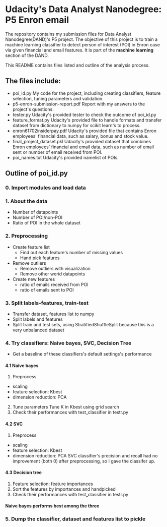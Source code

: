 # Udacity's Data Analyst Nanodegree:  P5 Enron email

The repository contains my submission files for Data Analyst Nanodegree(DAND)'s P5  project. The objective of this project is to train a machine learning classifier to detect person of interest (POI) in Enron case via given financial and email features. It is part of the **machine learning** section of the DAND.

This README contains files listed and outline of the analysis process.

## The files include:
- poi_id.py
	My code for the project, including creating classifiers, feature selection, tuning parameters and validation.  
- p5-enron-submission-report.pdf
	Report with my answers to the project's questions.
- tester.py
	Udacity's provided tester to check the outcome of poi_id.py
- feature_format.py
	Udacity's provided file to handle formats and transfer dataset from dictionary to numpy for scikit learn's to process.
- enron61702insiderpay.pdf
	Udacity's provided file that contains Enron employees' financial data, such as salary, bonus and stock value.
- final_project_dataset.pkl
	Udacity's provided dataset that combines Enron employees' financial and email data, such as number of email sent or number of email received from POI.
- poi_names.txt
	Udacity's provided namelist of POIs. 


## Outline of poi_id.py
### 0. Import modules and load data
### 1. About the data
- Number of datapoints
- Number of POI/non-POI
- Ratio of POI in the whole dataset

### 2. Preprocessing
- Create feature list
	- Find out each feature's number of missing values
	- Hand pick features
- Remove outliers  
	- Remove outliers with visualization
	- Remove other werid datapoints
- Create new features
	- ratio of emails received from POI 
	- ratio of emails sent to POI

### 3. Split labels-features, train-test
- Transfer dataset, features list to numpy
- Split labels and features
- Split train and test sets, using StratifiedShuffleSplit
	because this is a very unbalanced dataset

### 4. Try classifiers: Naive bayes, SVC, Decision Tree
- Get a baseline of these classifiers's default settings's performance

#### 4.1 Naive bayes
1) Preprocess
- scaling
- feature selection: Kbest
- dimension reduction: PCA
2) Tune parameters
Tune K in Kbest using grid search
3) Check their performances with test_classifier in testr.py

#### 4.2 SVC
1) Preprocess
- scaling
- feature selection: Kbest
- dimension reduction: PCA
SVC classifier's precision and recall had no improvement (both 0) after preprocessing, so I gave the classifer up.

#### 4.3 Decision tree
1) Feature selection: feature importances
2) Sort the features by importances and handpicked 
3) Check their performances with test_classifier in testr.py

#### Naive bayes performs best among the three

### 5. Dump the classifier, dataset and features list to pickle


